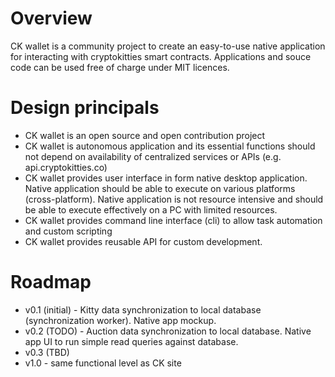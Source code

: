 # Overview
CK wallet is a community project to create an easy-to-use native application for interacting with cryptokitties smart contracts. Applications and souce code can be used free of charge under MIT licences.

# Design principals
- CK wallet is an open source and open contribution project
- CK wallet is autonomous application and its essential functions should not depend on availability of centralized services or APIs (e.g. api.cryptokitties.co)
- CK wallet provides user interface in form native desktop application. Native application should be able to execute on various platforms (cross-platform). Native application is not resource intensive and should be able to execute effectively on a PC with limited resources.
- CK wallet provides command line interface (cli) to allow task automation and custom scripting
- CK wallet provides reusable API for custom development.

# Roadmap
- v0.1 (initial) - Kitty data synchronization to local database (synchronization worker). Native app mockup.
- v0.2 (TODO) - Auction data synchronization to local database. Native app UI to run simple read queries against database.
- v0.3 (TBD)
- v1.0 - same functional level as CK site


